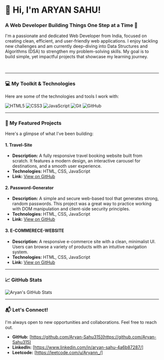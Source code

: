 # 👋 Hi, I'm ARYAN SAHU!
### A Web Developer Building Things One Step at a Time 🚀

I'm a passionate and dedicated Web Developer from India, focused on creating clean, efficient, and user-friendly web applications. I enjoy tackling new challenges and am currently deep-diving into Data Structures and Algorithms (DSA) to strengthen my problem-solving skills. My goal is to build simple, yet impactful projects that showcase my learning journey.

<br>

---

### 💻 My Toolkit & Technologies

Here are some of the technologies and tools I work with:

<p align="left">
  <img src="https://img.shields.io/badge/HTML5-E34F26?style=for-the-badge&logo=html5&logoColor=white" alt="HTML5" />
  <img src="https://img.shields.io/badge/CSS3-1572B6?style=for-the-badge&logo=css3&logoColor=white" alt="CSS3" />
  <img src="https://img.shields.io/badge/JavaScript-F7DF1E?style=for-the-badge&logo=javascript&logoColor=black" alt="JavaScript" />
  <img src="https://img.shields.io/badge/Git-F05032?style=for-the-badge&logo=git&logoColor=white" alt="Git" />
  <img src="https://img.shields.io/badge/GitHub-100000?style=for-the-badge&logo=github&logoColor=white" alt="GitHub" />
</p>

---

### 📂 My Featured Projects

Here's a glimpse of what I've been building:

#### 1. Travel-Site
- **Description:** A fully responsive travel booking website built from scratch. It features a modern design, an interactive carousel for destinations, and a smooth user experience.
- **Technologies:** HTML, CSS, JavaScript
- **Link:** [View on GitHub](https://github.com/Aryan-Sahu315/Travel-Site)

#### 2. Password-Generator
- **Description:** A simple and secure web-based tool that generates strong, random passwords. This project was a great way to practice working with DOM manipulation and client-side security principles.
- **Technologies:** HTML, CSS, JavaScript
- **Link:** [View on GitHub](https://github.com/Aryan-Sahu315/Password-Generator)

#### 3. E-COMMERECE-WEBSITE
- **Description:** A responsive e-commerce site with a clean, minimalist UI. Users can browse a variety of products with an intuitive navigation system.
- **Technologies:** HTML, CSS, JavaScript
- **Link:** [View on GitHub](https://github.com/Aryan-Sahu315/E-COMMERECE-WEBSITE)

---

### 📈 GitHub Stats

![Aryan's GitHub Stats](https://github-readme-stats.vercel.app/api?username=Aryan-Sahu315&show_icons=true&theme=dracula)

---

### 📬 Let's Connect!

I'm always open to new opportunities and collaborations. Feel free to reach out.

- **GitHub:** [https://github.com/Aryan-Sahu315](https://github.com/Aryan-Sahu315)
- **LinkedIn:** [https://www.linkedin.com/in/aryan-sahu-4a6b87287/]
- **Leetcode:** [https://leetcode.com/u/Aryann_/]
